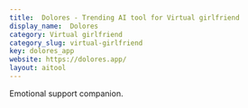 ```yaml
---
title:  Dolores - Trending AI tool for Virtual girlfriend
display_name:  Dolores
category: Virtual girlfriend
category_slug: virtual-girlfriend
key: dolores_app
website: https://dolores.app/
layout: aitool
---
```


Emotional support companion.

